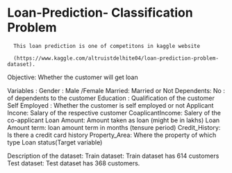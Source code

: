 # Loan-Prediction- Classification Problem 
      This loan prediction is one of competitons in kaggle website
      
      (https://www.kaggle.com/altruistdelhite04/loan-prediction-problem-dataset).
      
Objective: Whether the customer will get loan 

Variables : 
 Gender : Male /Female 
 Married: Married or Not
 Dependents: No : of dependents to the customer 
 Education : Qualification of the customer 
 Self Employed : Whether the customer is self employed or not 
 Applicant Incone: Salary of the respective customer 
 CoaplicantIncome: Salery of the co-applicant 
 Loan Amount: Amount taken as loan (might be in lakhs)
 Loan Amount term: loan amount term in months (tensure period)
 Credit_History: Is there a credit card history 
 Property_Area: Where the property of which type 
 Loan status(Target variable)
 
 
 Description of the dataset:
 Train dataset: Train dataset has 614 customers 
 Test dataset: Test dataset has 368 customers.

